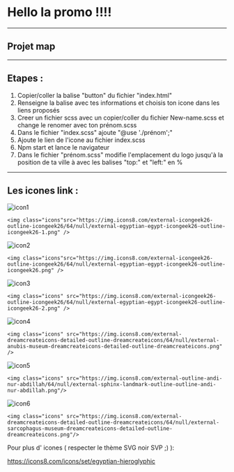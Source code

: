 
# Hello la promo !!!!

***

## Projet map 

***

## Etapes :

1. Copier/coller la balise "button" du fichier "index.html"
2. Renseigne la balise avec tes informations et choisis ton icone dans les liens proposés
3. Creer un fichier scss avec un copier/coller du fichier New-name.scss et change le renomer avec ton prénom.scss 
4. Dans le fichier "index.scss" ajoute "@use './prénom';" 
5. Ajoute le lien de l'icone au fichier index.scss
6. Npm start et lance le navigateur
7. Dans le fichier "prénom.scss" modifie l'emplacement du logo jusqu'à la position de ta ville à avec les balises "top:" et "left:" en %

***




## Les icones link :

![icon1](https://img.icons8.com/external-icongeek26-outline-gradient-icongeek26/64/null/external-egyptian-egypt-icongeek26-outline-gradient-icongeek26-1.png)

`<img class="icons"src="https://img.icons8.com/external-icongeek26-outline-icongeek26/64/null/external-egyptian-egypt-icongeek26-outline-icongeek26-1.png" />`

![icon2](https://img.icons8.com/external-icongeek26-outline-gradient-icongeek26/64/null/external-egyptian-egypt-icongeek26-outline-gradient-icongeek26.png)

`<img class="icons"src="https://img.icons8.com/external-icongeek26-outline-icongeek26/64/null/external-egyptian-egypt-icongeek26-outline-icongeek26.png" />`

![icon3](https://img.icons8.com/external-icongeek26-outline-gradient-icongeek26/64/null/external-egyptian-egypt-icongeek26-outline-gradient-icongeek26-2.png)


`<img class="icons" src="https://img.icons8.com/external-icongeek26-outline-icongeek26/64/null/external-egyptian-egypt-icongeek26-outline-icongeek26-2.png" />`


![icon4](https://img.icons8.com/external-dreamcreateicons-outline-color-dreamcreateicons/64/null/external-anubis-museum-dreamcreateicons-outline-color-dreamcreateicons.png)

`<img class="icons" src="https://img.icons8.com/external-dreamcreateicons-detailed-outline-dreamcreateicons/64/null/external-anubis-museum-dreamcreateicons-detailed-outline-dreamcreateicons.png" />`

![icon5](https://img.icons8.com/external-flat-andi-nur-abdillah/64/null/external-sphinx-landmark-flat-flat-andi-nur-abdillah.png)

`<img class="icons" src="https://img.icons8.com/external-outline-andi-nur-abdillah/64/null/external-sphinx-landmark-outline-outline-andi-nur-abdillah.png"/>`

![icon6](https://img.icons8.com/external-dreamcreateicons-outline-color-dreamcreateicons/64/null/external-sarcophagus-museum-dreamcreateicons-outline-color-dreamcreateicons-2.png)

`<img class="icons" src="https://img.icons8.com/external-dreamcreateicons-detailed-outline-dreamcreateicons/64/null/external-sarcophagus-museum-dreamcreateicons-detailed-outline-dreamcreateicons.png"/>`


Pour plus d' icones ( respecter le thème SVG noir SVP ;) ):

https://icons8.com/icons/set/egyptian-hieroglyphic 











